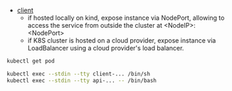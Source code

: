 - [client](../client/)
    * if hosted locally on kind, expose instance via NodePort, allowing to access the service from outside the cluster at &lt;NodeIP&gt;:&lt;NodePort&gt;
    * if K8S cluster is hosted on a cloud provider, expose instance via LoadBalancer using a cloud provider's load balancer.

```sh
kubectl get pod

kubectl exec --stdin --tty client-... /bin/sh
kubectl exec --stdin --tty api-... -- /bin/bash
```
